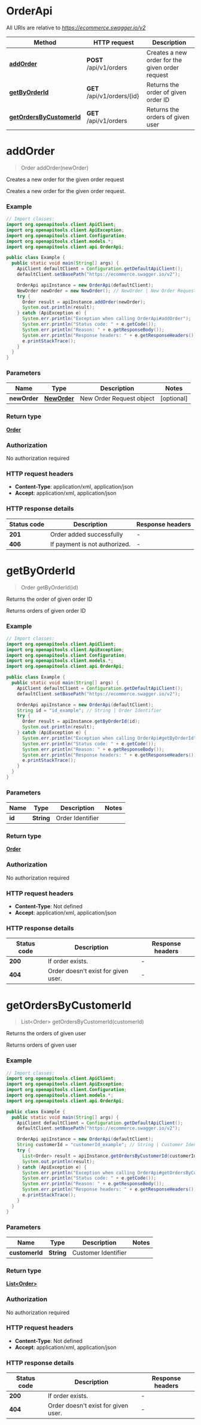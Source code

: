 # OrderApi

All URIs are relative to *https://ecommerce.swagger.io/v2*

Method | HTTP request | Description
------------- | ------------- | -------------
[**addOrder**](OrderApi.md#addOrder) | **POST** /api/v1/orders | Creates a new order for the given order request
[**getByOrderId**](OrderApi.md#getByOrderId) | **GET** /api/v1/orders/{id} | Returns the order of given order ID
[**getOrdersByCustomerId**](OrderApi.md#getOrdersByCustomerId) | **GET** /api/v1/orders | Returns the orders of given user


<a name="addOrder"></a>
# **addOrder**
> Order addOrder(newOrder)

Creates a new order for the given order request

Creates a new order for the given order request.

### Example
```java
// Import classes:
import org.openapitools.client.ApiClient;
import org.openapitools.client.ApiException;
import org.openapitools.client.Configuration;
import org.openapitools.client.models.*;
import org.openapitools.client.api.OrderApi;

public class Example {
  public static void main(String[] args) {
    ApiClient defaultClient = Configuration.getDefaultApiClient();
    defaultClient.setBasePath("https://ecommerce.swagger.io/v2");

    OrderApi apiInstance = new OrderApi(defaultClient);
    NewOrder newOrder = new NewOrder(); // NewOrder | New Order Request object
    try {
      Order result = apiInstance.addOrder(newOrder);
      System.out.println(result);
    } catch (ApiException e) {
      System.err.println("Exception when calling OrderApi#addOrder");
      System.err.println("Status code: " + e.getCode());
      System.err.println("Reason: " + e.getResponseBody());
      System.err.println("Response headers: " + e.getResponseHeaders());
      e.printStackTrace();
    }
  }
}
```

### Parameters

Name | Type | Description  | Notes
------------- | ------------- | ------------- | -------------
 **newOrder** | [**NewOrder**](NewOrder.md)| New Order Request object | [optional]

### Return type

[**Order**](Order.md)

### Authorization

No authorization required

### HTTP request headers

 - **Content-Type**: application/xml, application/json
 - **Accept**: application/xml, application/json

### HTTP response details
| Status code | Description | Response headers |
|-------------|-------------|------------------|
**201** | Order added successfully |  -  |
**406** | If payment is not authorized. |  -  |

<a name="getByOrderId"></a>
# **getByOrderId**
> Order getByOrderId(id)

Returns the order of given order ID

Returns orders of given order ID

### Example
```java
// Import classes:
import org.openapitools.client.ApiClient;
import org.openapitools.client.ApiException;
import org.openapitools.client.Configuration;
import org.openapitools.client.models.*;
import org.openapitools.client.api.OrderApi;

public class Example {
  public static void main(String[] args) {
    ApiClient defaultClient = Configuration.getDefaultApiClient();
    defaultClient.setBasePath("https://ecommerce.swagger.io/v2");

    OrderApi apiInstance = new OrderApi(defaultClient);
    String id = "id_example"; // String | Order Identifier
    try {
      Order result = apiInstance.getByOrderId(id);
      System.out.println(result);
    } catch (ApiException e) {
      System.err.println("Exception when calling OrderApi#getByOrderId");
      System.err.println("Status code: " + e.getCode());
      System.err.println("Reason: " + e.getResponseBody());
      System.err.println("Response headers: " + e.getResponseHeaders());
      e.printStackTrace();
    }
  }
}
```

### Parameters

Name | Type | Description  | Notes
------------- | ------------- | ------------- | -------------
 **id** | **String**| Order Identifier |

### Return type

[**Order**](Order.md)

### Authorization

No authorization required

### HTTP request headers

 - **Content-Type**: Not defined
 - **Accept**: application/xml, application/json

### HTTP response details
| Status code | Description | Response headers |
|-------------|-------------|------------------|
**200** | If order exists. |  -  |
**404** | Order doesn&#39;t exist for given user. |  -  |

<a name="getOrdersByCustomerId"></a>
# **getOrdersByCustomerId**
> List&lt;Order&gt; getOrdersByCustomerId(customerId)

Returns the orders of given user

Returns orders of given user

### Example
```java
// Import classes:
import org.openapitools.client.ApiClient;
import org.openapitools.client.ApiException;
import org.openapitools.client.Configuration;
import org.openapitools.client.models.*;
import org.openapitools.client.api.OrderApi;

public class Example {
  public static void main(String[] args) {
    ApiClient defaultClient = Configuration.getDefaultApiClient();
    defaultClient.setBasePath("https://ecommerce.swagger.io/v2");

    OrderApi apiInstance = new OrderApi(defaultClient);
    String customerId = "customerId_example"; // String | Customer Identifier
    try {
      List<Order> result = apiInstance.getOrdersByCustomerId(customerId);
      System.out.println(result);
    } catch (ApiException e) {
      System.err.println("Exception when calling OrderApi#getOrdersByCustomerId");
      System.err.println("Status code: " + e.getCode());
      System.err.println("Reason: " + e.getResponseBody());
      System.err.println("Response headers: " + e.getResponseHeaders());
      e.printStackTrace();
    }
  }
}
```

### Parameters

Name | Type | Description  | Notes
------------- | ------------- | ------------- | -------------
 **customerId** | **String**| Customer Identifier |

### Return type

[**List&lt;Order&gt;**](Order.md)

### Authorization

No authorization required

### HTTP request headers

 - **Content-Type**: Not defined
 - **Accept**: application/xml, application/json

### HTTP response details
| Status code | Description | Response headers |
|-------------|-------------|------------------|
**200** | If order exists. |  -  |
**404** | Order doesn&#39;t exist for given user. |  -  |

